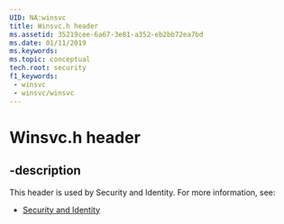 ```yaml
---
UID: NA:winsvc
title: Winsvc.h header
ms.assetid: 35219cee-6a67-3e81-a352-eb2bb72ea7bd
ms.date: 01/11/2019
ms.keywords: 
ms.topic: conceptual
tech.root: security
f1_keywords:
 - winsvc
 - winsvc/winsvc
---
```


# Winsvc.h header


## -description

This header is used by Security and Identity. For more information, see:

- [Security and Identity](../_security/index.md)

